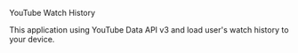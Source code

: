 YouTube Watch History

This application using YouTube Data API v3 and load user's watch history to your device.

